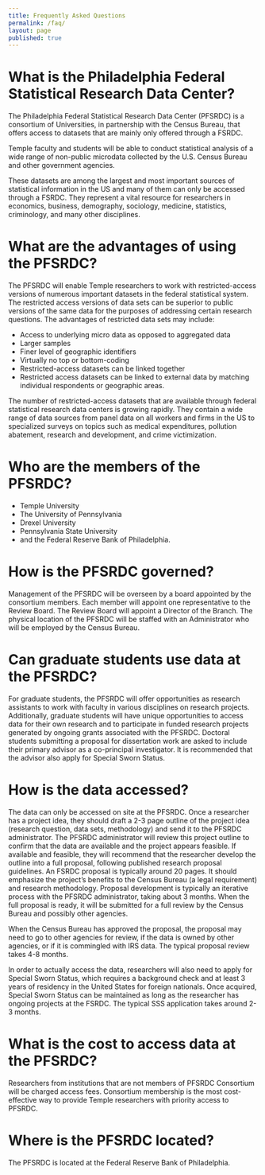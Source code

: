 ```yaml
---
title: Frequently Asked Questions
permalink: /faq/
layout: page
published: true
---
```


# What is the Philadelphia Federal Statistical Research Data Center?

The Philadelphia Federal Statistical Research Data Center (PFSRDC) is a consortium of Universities, in partnership with the Census Bureau, that offers access to datasets that are mainly only offered through a FSRDC.

Temple faculty and students will be able to conduct statistical analysis of a wide range of non-public microdata collected by the U.S. Census Bureau and other government agencies.

These datasets are among the largest and most important sources of statistical information in the US and many of them can only be accessed through a FSRDC. They represent a vital resource for researchers in economics, business, demography, sociology, medicine, statistics, criminology, and many other disciplines.

# What are the advantages of using the PFSRDC?

The PFSRDC will enable Temple researchers to work with restricted-access versions of numerous important datasets in the federal statistical system.  The restricted access versions of data sets can be superior to public versions of the same data for the purposes of addressing certain research questions. The advantages of restricted data sets may include:

- Access to underlying micro data as opposed to aggregated data
- Larger samples
- Finer level of geographic identifiers
- Virtually no top or bottom-coding
- Restricted-access datasets can be linked together
- Restricted access datasets can be linked to external data by matching individual respondents or geographic areas.

The number of restricted-access datasets that are available through federal statistical research data centers is growing rapidly. They contain a wide range of data sources from panel data on all workers and firms in the US to specialized surveys on topics such as medical expenditures, pollution abatement, research and development, and crime victimization.

# Who are the members of the PFSRDC?

- Temple University
- The University of Pennsylvania
- Drexel University
- Pennsylvania State University
- and the Federal Reserve Bank of Philadelphia.

# How is the PFSRDC governed?

Management of the PFSRDC will be overseen by a board appointed by the consortium members.  Each member will appoint one representative to the Review Board.  The Review Board will appoint a Director of the Branch.  The physical location of the PFSRDC will be staffed with an Administrator who will be employed by the Census Bureau.

# Can graduate students use data at the PFSRDC?

For graduate students, the PFSRDC will offer opportunities as research assistants to work with faculty in various disciplines on research projects.  Additionally, graduate students will have unique opportunities to access data for their own research and to participate in funded research projects generated by ongoing grants associated with the PFSRDC.  Doctoral students submitting a proposal for dissertation work are asked to include their primary advisor as a co-principal investigator. It is recommended that the advisor also apply for Special Sworn Status.

# How is the data accessed?

The data can only be accessed on site at the PFSRDC.  Once a researcher has a project idea, they should draft a 2-3 page outline of the project idea (research question, data sets, methodology) and send it to the PFSRDC administrator. The PFSRDC administrator will review this project outline to confirm that the data are available and the project appears feasible. If available and feasible, they will recommend that the researcher develop the outline into a full proposal, following published research proposal guidelines. An FSRDC proposal is typically around 20 pages. It should emphasize the project’s benefits to the Census Bureau (a legal requirement) and research methodology. Proposal development is typically an iterative process with the PFSRDC administrator, taking about 3 months. When the full proposal is ready, it will be submitted for a full review by the Census Bureau and possibly other agencies.

When the Census Bureau has approved the proposal, the proposal may need to go to other agencies for review, if the data is owned by other agencies, or if it is commingled with IRS data. The typical proposal review takes 4-8 months.

In order to actually access the data, researchers will also need to apply for Special Sworn Status, which requires a background check and at least 3 years of residency in the United States for foreign nationals. Once acquired, Special Sworn Status can be maintained as long as the researcher has ongoing projects at the FSRDC. The typical SSS application takes around 2-3 months.

# What is the cost to access data at the PFSRDC?

Researchers from institutions that are not members of PFSRDC Consortium will be charged access fees.  Consortium membership is the most cost-effective way to provide Temple researchers with priority access to PFSRDC.

# Where is the PFSRDC located?

The PFSRDC is located at the Federal Reserve Bank of Philadelphia.
